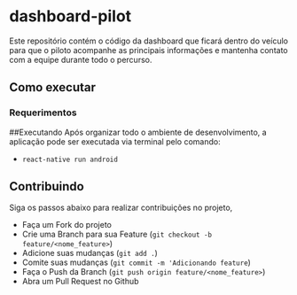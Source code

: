 # dashboard-pilot

Este repositório contém o código da dashboard que ficará dentro do veículo para que o piloto acompanhe as principais informações e mantenha contato com a equipe durante todo o percurso. 

## Como executar
### Requerimentos


##Executando
Após organizar todo o ambiente de desenvolvimento, a aplicação pode ser executada via terminal pelo
comando:
- `react-native run android`

## Contribuindo
Siga os passos abaixo para realizar contribuições no projeto, 

- Faça um Fork do projeto
- Crie uma Branch para sua Feature (`git checkout -b feature/<nome_feature>`)
- Adicione suas mudanças (`git add .`)
- Comite suas mudanças (`git commit -m 'Adicionando feature`)
- Faça o Push da Branch (`git push origin feature/<nome_feature>`)
- Abra um Pull Request no Github
